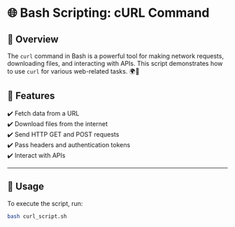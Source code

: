# 🌐 Bash Scripting: cURL Command  

## 📌 Overview  
The `curl` command in Bash is a powerful tool for making network requests, downloading files, and interacting with APIs. This script demonstrates how to use `curl` for various web-related tasks. 🌍📡  

## 🌟 Features  

✔️ Fetch data from a URL  
✔️ Download files from the internet  
✔️ Send HTTP GET and POST requests  
✔️ Pass headers and authentication tokens  
✔️ Interact with APIs  

---
## 🎯 Usage  
To execute the script, run:  
```bash
bash curl_script.sh

